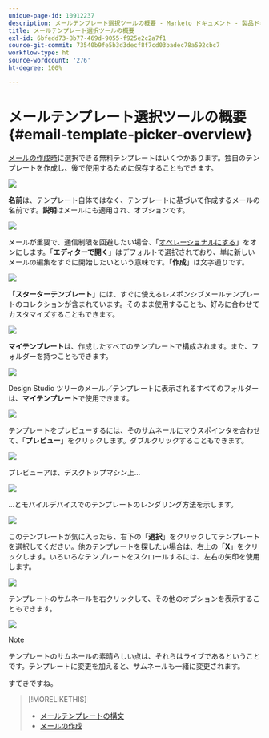 ```yaml
---
unique-page-id: 10912237
description: メールテンプレート選択ツールの概要 - Marketo ドキュメント - 製品ドキュメント
title: メールテンプレート選択ツールの概要
exl-id: 6bfedd73-8b77-469d-9055-f925e2c2a7f1
source-git-commit: 73540b9fe5b3d3decf8f7cd03badec78a592cbc7
workflow-type: ht
source-wordcount: '276'
ht-degree: 100%

---
```


# メールテンプレート選択ツールの概要 {#email-template-picker-overview}

[メールの作成時](/help/marketo/product-docs/email-marketing/general/creating-an-email/create-an-email.md)に選択できる無料テンプレートはいくつかあります。独自のテンプレートを作成し、後で使用するために保存することもできます。

![](assets/starter-templates.png)

**名前**&#x200B;は、テンプレート自体ではなく、テンプレートに基づいて作成するメールの名前です。**説明**&#x200B;はメールにも適用され、オプションです。

![](assets/two-2.png)

メールが重要で、通信制限を回避したい場合、「[オペレーショナルにする](/help/marketo/product-docs/email-marketing/general/functions-in-the-editor/make-an-email-operational.md)」をオンにします。「**エディターで開く**」はデフォルトで選択されており、単に新しいメールの編集をすぐに開始したいという意味です。「**作成**」は文字通りです。

![](assets/three-2.png)

「**スターターテンプレート**」には、すぐに使えるレスポンシブメールテンプレートのコレクションが含まれています。そのまま使用することも、好みに合わせてカスタマイズすることもできます。

![](assets/starter-templates.png)

**マイテンプレート**&#x200B;は、作成したすべてのテンプレートで構成されます。また、フォルダーを持つこともできます。

![](assets/five-2.png)

Design Studio ツリーのメール／テンプレートに表示されるすべてのフォルダーは、**マイテンプレート**&#x200B;で使用できます。

![](assets/six-1.png)

テンプレートをプレビューするには、そのサムネールにマウスポインタを合わせて、「**プレビュー**」をクリックします。ダブルクリックすることもできます。

![](assets/seven-1.png)

プレビューアは、デスクトップマシン上...

![](assets/eight-1.png)

...とモバイルデバイスでのテンプレートのレンダリング方法を示します。

![](assets/nine-1.png)

このテンプレートが気に入ったら、右下の「**選択**」をクリックしてテンプレートを選択してください。他のテンプレートを探したい場合は、右上の「**X**」をクリックします。いろいろなテンプレートをスクロールするには、左右の矢印を使用します。

![](assets/ten-1.png)

テンプレートのサムネールを右クリックして、その他のオプションを表示することもできます。

![](assets/eleven-1.png)

>[!NOTE]
>
>テンプレートのサムネールの素晴らしい点は、それらはライブであるということです。テンプレートに変更を加えると、サムネールも一緒に変更されます。

すてきですね。

>[!MORELIKETHIS]
>
>* [メールテンプレートの構文](/help/marketo/product-docs/email-marketing/general/email-editor-2/email-template-syntax.md)
>* [メールの作成](/help/marketo/product-docs/email-marketing/general/creating-an-email/create-an-email.md)

